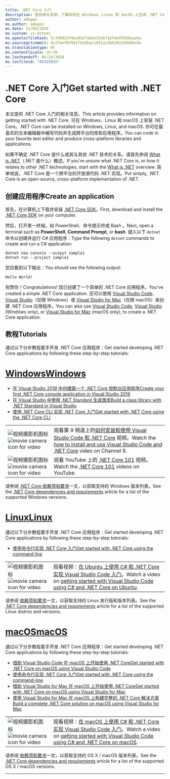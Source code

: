 ```yaml
---
title: .NET Core 入门
description: 查找相关资源，了解如何在 Windows、Linux 和 macOS 上生成 .NET Core 应用程序。
author: adegeo
ms.author: adegeo
ms.date: 12/03/2019
ms.custom: vs-dotnet
ms.openlocfilehash: 5cfd9925f4ee93ef4ebe15ebf16febdfb98aaa9a
ms.sourcegitcommit: dc2feef0794cf41dbac1451a13b8183258566c0e
ms.translationtype: HT
ms.contentlocale: zh-CN
ms.lasthandoff: 06/24/2020
ms.locfileid: "85325015"
---
```

# <a name="get-started-with-net-core"></a><span data-ttu-id="69e9c-103">.NET Core 入门</span><span class="sxs-lookup"><span data-stu-id="69e9c-103">Get started with .NET Core</span></span>

<span data-ttu-id="69e9c-104">本文提供 .NET Core 入门的相关信息。</span><span class="sxs-lookup"><span data-stu-id="69e9c-104">This article provides information on getting started with .NET Core.</span></span> <span data-ttu-id="69e9c-105">可在 Windows、Linux 和 macOS 上安装 .NET Core。</span><span class="sxs-lookup"><span data-stu-id="69e9c-105">.NET Core can be installed on Windows, Linux, and macOS.</span></span> <span data-ttu-id="69e9c-106">你可在最喜欢的文本编辑器中编写代码并生成跨平台的库和应用程序。</span><span class="sxs-lookup"><span data-stu-id="69e9c-106">You can code in your favorite text editor and produce cross-platform libraries and applications.</span></span>

<span data-ttu-id="69e9c-107">如果不确定 .NET Core 是什么或其与其他 .NET 技术的关系，请首先参阅 [What is .NET](https://dotnet.microsoft.com/learn/dotnet/what-is-dotnet)（.NET 是什么）概述。</span><span class="sxs-lookup"><span data-stu-id="69e9c-107">If you're unsure what .NET Core is, or how it relates to other .NET technologies, start with the [What is .NET](https://dotnet.microsoft.com/learn/dotnet/what-is-dotnet) overview.</span></span> <span data-ttu-id="69e9c-108">简单地说，.NET Core 是一个跨平台的开放源代码 .NET 实现。</span><span class="sxs-lookup"><span data-stu-id="69e9c-108">Put simply, .NET Core is an open-source, cross-platform implementation of .NET.</span></span>

## <a name="create-an-application"></a><span data-ttu-id="69e9c-109">创建应用程序</span><span class="sxs-lookup"><span data-stu-id="69e9c-109">Create an application</span></span>

<span data-ttu-id="69e9c-110">首先，在计算机上下载并安装 [.NET Core SDK](https://dotnet.microsoft.com/download)。</span><span class="sxs-lookup"><span data-stu-id="69e9c-110">First, download and install the [.NET Core SDK](https://dotnet.microsoft.com/download) on your computer.</span></span>

<span data-ttu-id="69e9c-111">然后，打开某一终端，如 PowerShell、命令提示符或 Bash  。</span><span class="sxs-lookup"><span data-stu-id="69e9c-111">Next, open a terminal such as **PowerShell**, **Command Prompt**, or **bash**.</span></span> <span data-ttu-id="69e9c-112">键入以下 `dotnet` 命令以创建并运行 C# 应用程序：</span><span class="sxs-lookup"><span data-stu-id="69e9c-112">Type the following `dotnet` commands to create and run a C# application:</span></span>

```dotnetcli
dotnet new console --output sample1
dotnet run --project sample1
```

<span data-ttu-id="69e9c-113">您应看到以下输出：</span><span class="sxs-lookup"><span data-stu-id="69e9c-113">You should see the following output:</span></span>

```console
Hello World!
```

<span data-ttu-id="69e9c-114">祝贺你！</span><span class="sxs-lookup"><span data-stu-id="69e9c-114">Congratulations!</span></span> <span data-ttu-id="69e9c-115">现已创建了一个简单的 .NET Core 应用程序。</span><span class="sxs-lookup"><span data-stu-id="69e9c-115">You've created a simple .NET Core application.</span></span> <span data-ttu-id="69e9c-116">还可以使用 [Visual Studio Code](./tutorials/with-visual-studio-code.md)、[Visual Studio](./tutorials/with-visual-studio.md)（仅限 Windows）或 [Visual Studio for Mac](./tutorials/using-on-mac-vs.md)（仅限 macOS）来创建 .NET Core 应用程序。</span><span class="sxs-lookup"><span data-stu-id="69e9c-116">You can also use [Visual Studio Code](./tutorials/with-visual-studio-code.md), [Visual Studio](./tutorials/with-visual-studio.md) (Windows only), or [Visual Studio for Mac](./tutorials/using-on-mac-vs.md) (macOS only), to create a .NET Core application.</span></span>

## <a name="tutorials"></a><span data-ttu-id="69e9c-117">教程</span><span class="sxs-lookup"><span data-stu-id="69e9c-117">Tutorials</span></span>

<span data-ttu-id="69e9c-118">通过以下分步教程着手开发 .NET Core 应用程序：</span><span class="sxs-lookup"><span data-stu-id="69e9c-118">Get started developing .NET Core applications by following these step-by-step tutorials:</span></span>

<!-- markdownlint-disable MD025 -->

# <a name="windows"></a>[<span data-ttu-id="69e9c-119">Windows</span><span class="sxs-lookup"><span data-stu-id="69e9c-119">Windows</span></span>](#tab/windows)

- [<span data-ttu-id="69e9c-120">在 Visual Studio 2019 中创建第一个 .NET Core 控制台应用程序</span><span class="sxs-lookup"><span data-stu-id="69e9c-120">Create your first .NET Core console application in Visual Studio 2019</span></span>](./tutorials/with-visual-studio.md)
- [<span data-ttu-id="69e9c-121">在 Visual Studio 中使用 .NET Standard 生成类库</span><span class="sxs-lookup"><span data-stu-id="69e9c-121">Build a class library with .NET Standard in Visual Studio</span></span>](./tutorials/library-with-visual-studio.md)
- [<span data-ttu-id="69e9c-122">使用 .NET Core CLI 实现 .NET Core 入门</span><span class="sxs-lookup"><span data-stu-id="69e9c-122">Get started with .NET Core using the .NET Core CLI</span></span>](./tutorials/cli-create-console-app.md)

|   |   |
|---|---|
| <span data-ttu-id="69e9c-123">![视频摄影机图标](./media/video-icon.png "观看视频")</span><span class="sxs-lookup"><span data-stu-id="69e9c-123">![movie camera icon for video](./media/video-icon.png "Watch a video")</span></span> | <span data-ttu-id="69e9c-124">观看第 9 频道上的[如何安装和使用 Visual Studio Code 和 .NET Core](https://channel9.msdn.com/Blogs/dotnet/Get-started-with-VS-Code-using-CSharp-and-NET-Core/) 视频。</span><span class="sxs-lookup"><span data-stu-id="69e9c-124">Watch the [how to install and use Visual Studio Code and .NET Core](https://channel9.msdn.com/Blogs/dotnet/Get-started-with-VS-Code-using-CSharp-and-NET-Core/) video on Channel 9.</span></span> |
| <span data-ttu-id="69e9c-125">![视频摄影机图标](./media/video-icon.png "观看视频")</span><span class="sxs-lookup"><span data-stu-id="69e9c-125">![movie camera icon for video](./media/video-icon.png "Watch a video")</span></span> | <span data-ttu-id="69e9c-126">观看 YouTube 上的 [.NET Core 101](https://www.youtube.com/playlist?list=PLdo4fOcmZ0oWoazjhXQzBKMrFuArxpW80) 视频。</span><span class="sxs-lookup"><span data-stu-id="69e9c-126">Watch the [.NET Core 101](https://www.youtube.com/playlist?list=PLdo4fOcmZ0oWoazjhXQzBKMrFuArxpW80) videos on YouTube.</span></span> |

<span data-ttu-id="69e9c-127">请参阅 [.NET Core 依赖项和要求](install/dependencies.md?pivots=os-windows)一文，以获取支持的 Windows 版本列表。</span><span class="sxs-lookup"><span data-stu-id="69e9c-127">See the [.NET Core dependencies and requirements](install/dependencies.md?pivots=os-windows) article for a list of the supported Windows versions.</span></span>

# <a name="linux"></a>[<span data-ttu-id="69e9c-128">Linux</span><span class="sxs-lookup"><span data-stu-id="69e9c-128">Linux</span></span>](#tab/linux)

<span data-ttu-id="69e9c-129">通过以下分步教程着手开发 .NET Core 应用程序：</span><span class="sxs-lookup"><span data-stu-id="69e9c-129">Get started developing .NET Core applications by following these step-by-step tutorials:</span></span>

- [<span data-ttu-id="69e9c-130">使用命令行实现 .NET Core 入门</span><span class="sxs-lookup"><span data-stu-id="69e9c-130">Get started with .NET Core using the command line</span></span>](./tutorials/cli-create-console-app.md)

|   |   |
|---|---|
| <span data-ttu-id="69e9c-131">![视频摄影机图标](./media/video-icon.png "观看视频")</span><span class="sxs-lookup"><span data-stu-id="69e9c-131">![movie camera icon for video](./media/video-icon.png "Watch a video")</span></span> | <span data-ttu-id="69e9c-132">观看视频：[在 Ubuntu 上使用 C# 和 .NET Core 实现 Visual Studio Code 入门](https://channel9.msdn.com/Blogs/dotnet/Get-started-with-VS-Code-Csharp-dotnet-Core-Ubuntu)。</span><span class="sxs-lookup"><span data-stu-id="69e9c-132">Watch a video on [getting started with Visual Studio Code using C# and .NET Core on Ubuntu](https://channel9.msdn.com/Blogs/dotnet/Get-started-with-VS-Code-Csharp-dotnet-Core-Ubuntu).</span></span> |

<span data-ttu-id="69e9c-133">请参阅 [ 依赖项和要求](install/dependencies.md?pivots=os-linux)一文，以获取支持的 Linux 发行版和版本列表。</span><span class="sxs-lookup"><span data-stu-id="69e9c-133">See the [.NET Core dependencies and requirements](install/dependencies.md?pivots=os-linux) article for a list of the supported Linux distros and versions.</span></span>

# <a name="macos"></a>[<span data-ttu-id="69e9c-134">macOS</span><span class="sxs-lookup"><span data-stu-id="69e9c-134">macOS</span></span>](#tab/macos)

<span data-ttu-id="69e9c-135">通过以下分步教程着手开发 .NET Core 应用程序：</span><span class="sxs-lookup"><span data-stu-id="69e9c-135">Get started developing .NET Core applications by following these step-by-step tutorials:</span></span>

- [<span data-ttu-id="69e9c-136">借助 Visual Studio Code 在 macOS 上开始使用 .NET Core</span><span class="sxs-lookup"><span data-stu-id="69e9c-136">Get started with .NET Core on macOS using Visual Studio Code</span></span>](./tutorials/using-on-macos.md)
- [<span data-ttu-id="69e9c-137">使用命令行实现 .NET Core 入门</span><span class="sxs-lookup"><span data-stu-id="69e9c-137">Get started with .NET Core using the command-line</span></span>](./tutorials/cli-create-console-app.md)
- [<span data-ttu-id="69e9c-138">借助 Visual Studio for Mac 在 macOS 上开始使用 .NET Core</span><span class="sxs-lookup"><span data-stu-id="69e9c-138">Get started with .NET Core on macOS using Visual Studio for Mac</span></span>](./tutorials/using-on-mac-vs.md)
- [<span data-ttu-id="69e9c-139">使用 Visual Studio for Mac 在 macOS 上构建完整的 .NET Core 解决方案</span><span class="sxs-lookup"><span data-stu-id="69e9c-139">Build a complete .NET Core solution on macOS using Visual Studio for Mac</span></span>](./tutorials/using-on-mac-vs-full-solution.md)

|   |   |
|---|---|
| <span data-ttu-id="69e9c-140">![视频摄影机图标](media/video-icon.png "观看视频")</span><span class="sxs-lookup"><span data-stu-id="69e9c-140">![movie camera icon for video](media/video-icon.png "Watch a video")</span></span> | <span data-ttu-id="69e9c-141">观看视频：[在 macOS 上使用 C# 和 .NET Core 实现 Visual Studio Code 入门](https://channel9.msdn.com/Blogs/dotnet/Get-started-VSCode-NET-Core-Mac)。</span><span class="sxs-lookup"><span data-stu-id="69e9c-141">Watch a video on [getting started with Visual Studio Code using C# and .NET Core on macOS](https://channel9.msdn.com/Blogs/dotnet/Get-started-VSCode-NET-Core-Mac).</span></span> |

<span data-ttu-id="69e9c-142">请参阅 [ 依赖项和要求](install/dependencies.md?pivots=os-macos)一文，以获取支持的 OS X / macOS 版本列表。</span><span class="sxs-lookup"><span data-stu-id="69e9c-142">See the [.NET Core dependencies and requirements](install/dependencies.md?pivots=os-macos) article for a list of the supported OS X / macOS versions.</span></span>

---
